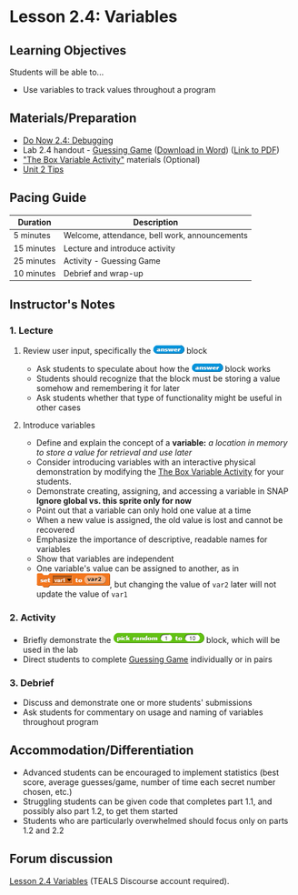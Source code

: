 # Lesson 2.4: Variables

## Learning Objectives

Students will be able to...

- Use variables to track values throughout a program

## Materials/Preparation

- [Do Now 2.4: Debugging](do_now_24.md)
- Lab 2.4 handout - [Guessing Game](lab_24.md) ([Download in Word](https://github.com/TEALSK12/introduction-to-computer-science/raw/master/Unit%202%20Word/Lab%202.4%20Guessing%20Game.docx)) ([Link to PDF](https://github.com/TEALSK12/introduction-to-computer-science/raw/master/Unit%202%20PDF/Lab%202.4%20Guessing%20Game.pdf))
- ["The Box Variable Activity"](https://teachinglondoncomputing.org/resources/inspiring-unplugged-classroom-activities/the-box-variable-activity/) materials (Optional)
- [Unit 2 Tips](unit_2_tips.md)

## Pacing Guide

| Duration   | Description                                   |
| ---------- | --------------------------------------------- |
| 5 minutes  | Welcome, attendance, bell work, announcements |
| 15 minutes | Lecture and introduce activity                |
| 25 minutes | Activity - Guessing Game                      |
| 10 minutes | Debrief and wrap-up                           |

## Instructor's Notes

### 1.  Lecture

1. Review user input, specifically the ![Answer Block](answer.png) block

    - Ask students to speculate about how the ![Answer Block](answer.png) block works
    - Students should recognize that the block must be storing a value somehow and remembering it for later
    - Ask students whether that type of functionality might be useful in other cases

2. Introduce variables

    - Define and explain the concept of a **variable:** _a location in memory to store a value for retrieval and use later_
    - Consider introducing variables with an interactive physical demonstration by modifying the [The Box Variable Activity](https://teachinglondoncomputing.org/resources/inspiring-unplugged-classroom-activities/the-box-variable-activity/) for your students.
    - Demonstrate creating, assigning, and accessing a variable in SNAP
      **Ignore global vs. this sprite only for now**
    - Point out that a variable can only hold one value at a time
    - When a new value is assigned, the old value is lost and cannot be recovered
    - Emphasize the importance of descriptive, readable names for variables
    - Show that variables are independent
    - One variable's value can be assigned to another, as in ![Set Var1 to var2 Block](setVar1ToVar2.png), but changing the value of `var2` later will not update the value of `var1`

### 2.  Activity

- Briefly demonstrate the ![Pick Random 1 to 10 block](random.png) block, which will be used in the lab
- Direct students to complete [Guessing Game](lab_24.md) individually or in pairs

### 3.  Debrief

- Discuss and demonstrate one or more students' submissions
- Ask students for commentary on usage and naming of variables throughout program

## Accommodation/Differentiation

- Advanced students can be encouraged to implement statistics (best score, average guesses/game, number of time each secret number chosen, etc.)
- Struggling students can be given code that completes part 1.1, and possibly also part 1.2, to get them started
- Students who are particularly overwhelmed should focus only on parts 1.2 and 2.2

## Forum discussion

[Lesson 2.4 Variables](http://forums.tealsk12.org/c/intro-unit-2-loops/lesson-2-4-variables) (TEALS Discourse account required).
